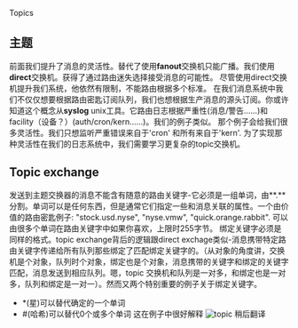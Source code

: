Topics
## 主题
前面我们提升了消息的灵活性。替代了使用**fanout**交换机只能广播。我们使用**direct**交换机。获得了通过路由迷失选择接受消息的可能性。
尽管使用direct交换机提升我们系统，他依然有限制，不能路由根据多个标准。
在我们消息系统中我们不仅仅想要根据路由密匙订阅队列，我们也想根据生产消息的源头订阅。你或许知道这个概念从**syslog** unix工具。它路由日志根据严重性(消息/警告……)和facility（设备？）(auth/cron/kern……)。我们的例子类似。
那个例子会给我们很多灵活性。我们只想监听严重错误来自于'cron' 和所有来自于'kern'.
为了实现那种灵活性在我们的日志系统中，我们需要学习更复杂的topic交换机。
## Topic exchange
发送到主题交换器的消息不能含有随意的路由关键字-它必须是一组单词，由**.** 分割。单词可以是任何东西，但是通常它们指定一些和消息关联的属性。一个由价值的路由密匙例子: "stock.usd.nyse", "nyse.vmw", "quick.orange.rabbit". 可以由很多个单词在路由关键字中如果你喜欢，上限时255字节。
绑定关键字必须是同样的格式。topic exchange背后的逻辑跟direct exchage类似-消息携带特定路由关键字传递给所有队列那些绑定了匹配绑定关键字的。（从对象的角度讲，交换机是个对象，队列时个对象，绑定也是个对象，消息携带的关键字和绑定的关键字匹配，消息发送到相应队列。嗯，topic 交换机和队列是一对多，和绑定也是一对多，队列和绑定是一对一）。然而又两个特别重要的例子关于绑定关键字。
* \*(星)可以替代确定的一个单词
* \#(哈希)可以替代0个或多个单词
这在例子中很好解释
![topic](https://www.rabbitmq.com/img/tutorials/python-five.png)
稍后翻译
